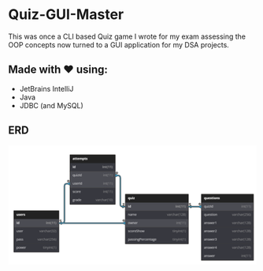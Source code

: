 # Quiz-GUI-Master

This was once a CLI based Quiz game I wrote for my exam assessing the OOP concepts now turned to a GUI application for my DSA projects.

## Made with ❤ using:

- JetBrains IntelliJ
- Java
- JDBC (and MySQL)

## ERD

![A slightly outdated ERD](database/table.png)
